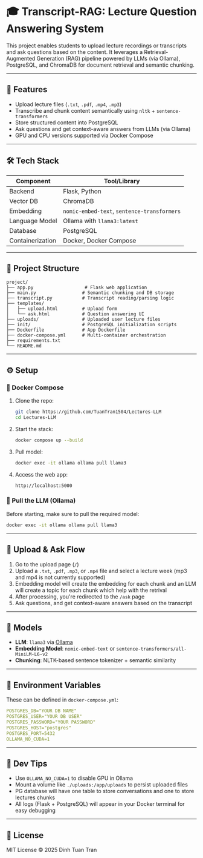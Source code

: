 # 🎓 Transcript-RAG: Lecture Question Answering System

This project enables students to upload lecture recordings or transcripts and ask questions based on the content. It leverages a Retrieval-Augmented Generation (RAG) pipeline powered by LLMs (via Ollama), PostgreSQL, and ChromaDB for document retrieval and semantic chunking.

---

## 🚀 Features

- Upload lecture files (`.txt`, `.pdf`, `.mp4`, `.mp3`)
- Transcribe and chunk content semantically using `nltk` + `sentence-transformers`
- Store structured content into PostgreSQL
- Ask questions and get context-aware answers from LLMs (via Ollama)
- GPU and CPU versions supported via Docker Compose

---

## 🛠️ Tech Stack

| Component      | Tool/Library                                 |
|----------------|----------------------------------------------|
| Backend        | Flask, Python                                |
| Vector DB      | ChromaDB                                     |
| Embedding      | `nomic-embed-text`, `sentence-transformers`  |
| Language Model | Ollama with `llama3:latest`                  |
| Database       | PostgreSQL                                   |
| Containerization | Docker, Docker Compose                    |

---

## 🧱 Project Structure

```
project/
├── app.py                   # Flask web application
├── main.py                 # Semantic chunking and DB storage
├── transcript.py           # Transcript reading/parsing logic
├── templates/
│   ├── upload.html         # Upload form
│   └── ask.html            # Question answering UI
├── uploads/                # Uploaded user lecture files
├── init/                   # PostgreSQL initialization scripts
├── Dockerfile              # App Dockerfile
├── docker-compose.yml      # Multi-container orchestration
├── requirements.txt
└── README.md
```

---

## ⚙️ Setup

### 🐳 Docker Compose

1. Clone the repo:
   ```bash
   git clone https://github.com/TuanTran1504/Lectures-LLM
   cd Lectures-LLM
   ```

2. Start the stack:
   ```bash
   docker compose up --build
   ```
3. Pull model:
   ```bash
   docker exec -it ollama ollama pull llama3 
   ```
3. Access the web app:
   ```
   http://localhost:5000
   ```

### 🧠 Pull the LLM (Ollama)

Before starting, make sure to pull the required model:

```bash
docker exec -it ollama ollama pull llama3
```

---

## 📄 Upload & Ask Flow

1. Go to the upload page (`/`)
2. Upload a `.txt`, `.pdf`, `.mp3`, or `.mp4` file and select a lecture week (mp3 and mp4 is not currently supported)
3. Embedding model will create the embedding for each chunk and an LLM will create a topic for each chunk which help with the retrival
3. After processing, you're redirected to the `/ask` page
4. Ask questions, and get context-aware answers based on the transcript

---

## 🧠 Models

- **LLM**: `llama3` via [Ollama](https://ollama.com)
- **Embedding Model**: `nomic-embed-text` or `sentence-transformers/all-MiniLM-L6-v2`
- **Chunking**: NLTK-based sentence tokenizer + semantic similarity

---

## 📝 Environment Variables

These can be defined in `docker-compose.yml`:

```yaml
POSTGRES_DB="YOUR DB NAME"
POSTGRES_USER="YOUR DB USER"
POSTGRES_PASSWORD="YOUR PASSWORD"
POSTGRES_HOST="postgres"
POSTGRES_PORT=5432
OLLAMA_NO_CUDA=1
```

---

## 🧪 Dev Tips

- Use `OLLAMA_NO_CUDA=1` to disable GPU in Ollama
- Mount a volume like `./uploads:/app/uploads` to persist uploaded files
- PG database will have one table to store conversations and one to store lectures chunks
- All logs (Flask + PostgreSQL) will appear in your Docker terminal for easy debugging

---


## 📄 License

MIT License © 2025 Dinh Tuan Tran
